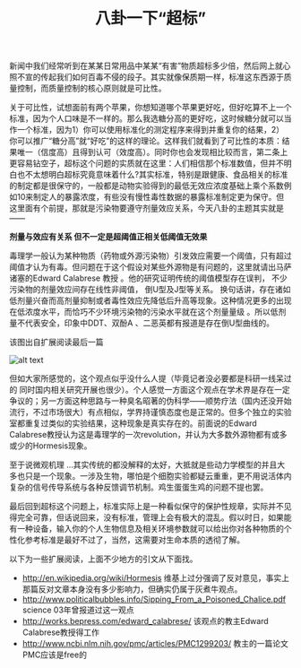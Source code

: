 ﻿---
layout: post
title: 八卦一下“超标”
---

新闻中我们经常听到在某某日常用品中某某“有害”物质超标多少倍，然后网上就心照不宣的传起我们如何百毒不侵的段子。其实就像保质期一样，标准这东西源于质量控制，而质量控制的核心原则就是可比性。

关于可比性，试想面前有两个苹果，你想知道哪个苹果更好吃，但好吃算不上一个标准，因为个人口味是不一样的。那么我选糖分高的更好吃，这时候糖分就可以当作一个标准，因为1）你可以使用标准化的测定程序来得到并重复你的结果，2）你可以推广“糖分高”就“好吃”的这样的理论。这样我们就看到了可比性的本质：结果唯一（信度高）且得到认可（效度高）。同时你也会发现相比较而言，第二条上更容易钻空子，超标这个问题的实质就在这里：人们相信那个标准数值，但并不明白也不太想明白超标究竟意味着什么?其实标准，特别是跟健康、食品相关的标准的制定都是很保守的，一般都是动物实验得到的最低无效应浓度基础上乘个系数例如10来制定人的暴露浓度，有些没有慢性毒性数据的暴露标准制定更为保守。但这里面有个前提，那就是污染物要遵守剂量效应关系，今天八卦的主题其实就是——

**剂量与效应有关系 但不一定是超阈值正相关低阈值无效果**

毒理学一般认为某种物质（药物或外源污染物）引发效应需要一个阈值，只有超过阈值才认为有毒。但问题在于这个假设对某些外源物是有问题的，这里就请出马萨诸塞的Edward Calabrese 教授 。他的研究证明传统的阈值模型存在误判， 不少污染物的剂量效应间存在线性非阈值， 倒U型及J型等关系。 换句话讲，存在诸如低剂量兴奋而高剂量抑制或者毒性效应先降低后升高等现象。这种情况更多的出现在低浓度水平，而恰巧不少环境污染物的污染水平就在这个剂量量级 。所以低剂量不代表安全，印象中DDT、双酚A 、二恶英都有报道是存在倒U型曲线的。

该图出自扩展阅读最后一篇

![alt text](http://yufree.github.io/blogcn/figure/toxic.jpg)

但如大家所感觉的，这个观点似乎没什么人提（毕竟记者没必要都是科研一线呆过的 同时国内相关研究开展也很少）。个人感觉一方面这个观点在学术界是存在一定争议的；另一方面这种思路与一种臭名昭著的伪科学——顺势疗法（国内还没开始流行，不过市场很大）有点相似，学界持谨慎态度也是正常的。但多个独立的实验室都重复过类似的实验结果，这种现象是真实存在的。前面说的Edward Calabrese教授认为这是毒理学的一次revolution，并认为大多数外源物都有或多或少的Hormesis现象。

至于说微观机理 …其实传统的都没解释的太好，大抵就是些动力学模型的并且大多也只是一个现象。一涉及生物，哪怕是个细胞实验都疑云重重，更不用说活体内复杂的信号传导系统与各种反馈调节机制。鸡生蛋蛋生鸡的问题不提也罢。

最后回到超标这个问题上，标准实际上是一种看似保守的保护性规章，实际并不见得完全可靠，但话说回来，没有标准，管理上会有极大的混乱。假以时日，如果能有一种设备，输入你的个人生物信息及相关环境参数就可以给出你对各种物质的个性化参考标准是最好不过了，当然，这需要对生命本质的透彻了解。

以下为一些扩展阅读，上面不少地方的引文从下面找。
- http://en.wikipedia.org/wiki/Hormesis 维基上过分强调了反对意见，事实上那篇反对文章本身没有多少影响力，但确实仍属于灰煮牛观点。
- http://www.politicalbubbles.info/Sipping_From_a_Poisoned_Chalice.pdf science 03年曾报道过这一观点
- http://works.bepress.com/edward_calabrese/ 该观点的教主Edward Calabrese教授得工作
- http://www.ncbi.nlm.nih.gov/pmc/articles/PMC1299203/ 教主的一篇论文 PMC应该是free的
